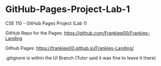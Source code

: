 # GitHub-Pages-Project-Lab-1
CSE 110 - GitHub Pages Project (Lab 1)

GitHub Repo for the Pages: https://github.com/Frankiee00/Frankies-Landing

Github Pages: https://frankiee00.github.io/Frankies-Landing/

.gitignore is within the UI Branch (Tutor said it was fine to leave it there) 
